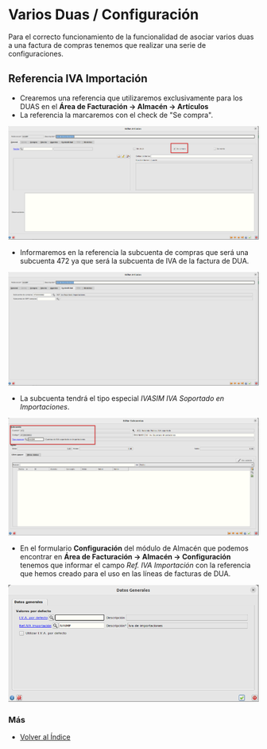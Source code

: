 # Varios Duas / Configuración

Para el correcto funcionamiento de la funcionalidad de asociar varios duas a una factura de compras tenemos que realizar una serie de configuraciones.

## Referencia IVA Importación
- Crearemos una referencia que utilizaremos exclusivamente para los DUAS en el **Área de Facturación -> Almacén -> Artículos**
- La referencia la marcaremos con el check de "Se compra".

![Referencia importación](./img/formarticulos1.png)

- Informaremos en la referencia la subcuenta de compras que será una subcuenta 472 ya que será la subcuenta de IVA de la factura de DUA.

![Referencia importación](./img/formarticulos2.png)

- La subcuenta tendrá el tipo especial *IVASIM IVA Soportado en Importaciones*.

![Subcuenta](./img/formsubcuentas.png)

- En el formulario **Configuración** del módulo de Almacén que podemos encontrar en **Área de Facturación -> Almacén -> Configuración** tenemos que informar el campo *Ref. IVA Importación* con la referencia que hemos creado para el uso en las líneas de facturas de DUA.

![Configuración almacén](./img/formfactalma_general.png)

### Más

  * [Volver al Índice](./index.md)

